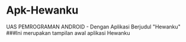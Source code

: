# Apk-Hewanku
UAS PEMROGRAMAN ANDROID - Dengan Aplikasi Berjudul "Hewanku"
 ###Ini merupakan tampilan awal aplikasi Hewanku
 
